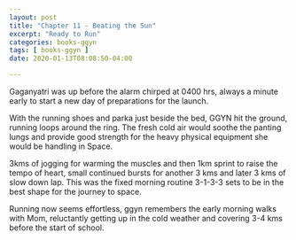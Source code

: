 ```yaml
---
layout: post
title: "Chapter 11 - Beating the Sun"
excerpt: "Ready to Run"
categories: books-ggyn
tags: [ books-ggyn ]
date: 2020-01-13T08:08:50-04:00

---
```


Gaganyatri was up before the alarm chirped at 0400 hrs, always a minute early to start a new day of preparations for the launch.

With the running shoes and parka just beside the bed, GGYN hit the ground, running loops around the ring. The fresh cold air would soothe the panting lungs and provide good strength for the heavy physical equipment she would be handling in Space.

3kms of jogging for warming the muscles and then 1km sprint to raise the tempo of heart, small continued bursts for another 3 kms and later 3 kms of slow down lap. This was the fixed morning routine 3-1-3-3 sets to be in the best shape for the journey to space.

Running now seems effortless, ggyn remembers the early morning walks with Mom, reluctantly getting up in the cold weather and covering 3-4 kms before the start of school.
